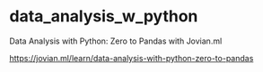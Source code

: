 # data_analysis_w_python
Data Analysis with Python: Zero to Pandas with Jovian.ml

https://jovian.ml/learn/data-analysis-with-python-zero-to-pandas
